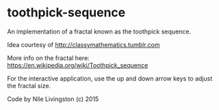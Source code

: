 # toothpick-sequence
An implementation of a fractal known as the toothpick sequence.

Idea courtesy of http://classymathematics.tumblr.com

More info on the fractal here: https://en.wikipedia.org/wiki/Toothpick_sequence

For the interactive application, use the up and down arrow keys to adjust the fractal size.

Code by Nile Livingston (c) 2015
